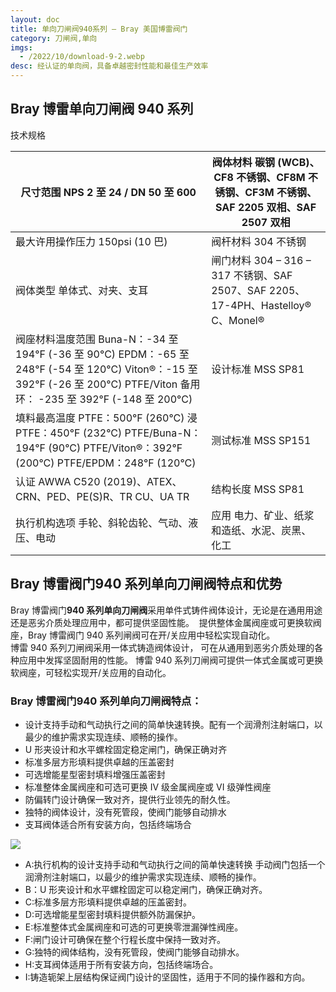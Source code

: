 ```yaml
---
layout: doc
title: 单向刀闸阀940系列 – Bray 美国博雷阀门
category: 刀闸阀,单向
imgs:
  - /2022/10/download-9-2.webp
desc: 经认证的单向阀，具备卓越密封性能和最佳生产效率
---
```


## Bray 博雷单向刀闸阀 940 系列

技术规格

| 尺寸范围 NPS 2 至 24 / DN 50 至 600                                                                                                                                          | 阀体材料 碳钢 (WCB)、CF8 不锈钢、CF8M 不锈钢、CF3M 不锈钢、SAF 2205 双相、SAF 2507 双相 |
| ---------------------------------------------------------------------------------------------------------------------------------------------------------------------------- | --------------------------------------------------------------------------------------- |
| 最大许用操作压力 150psi (10 巴)                                                                                                                                              | 阀杆材料 304 不锈钢                                                                     |
| 阀体类型 单体式、对夹、支耳                                                                                                                                                  | 闸门材料 304 – 316 – 317 不锈钢、SAF 2507、SAF 2205、17-4PH、Hastelloy® C、Monel®     |
| 阀座材料温度范围 Buna-N：-34 至 194°F (-36 至 90°C) EPDM：-65 至 248°F (-54 至 120°C) Viton®：-15 至 392°F (-26 至 200°C) PTFE/Viton 备用环： -235 至 392°F (-148 至 200°C) | 设计标准 MSS SP81                                                                       |
| 填料最高温度 PTFE：500°F (260°C) 浸 PTFE：450°F (232°C) PTFE/Buna-N：194°F (90°C) PTFE/Viton®：392°F (200°C) PTFE/EPDM：248°F (120°C)                                       | 测试标准 MSS SP151                                                                      |
| 认证 AWWA C520 (2019)、ATEX、CRN、PED、PE(S)R、TR CU、UA TR                                                                                                                  | 结构长度 MSS SP81                                                                       |
| 执行机构选项 手轮、斜轮齿轮、气动、液压、电动                                                                                                                                | 应用 电力、矿业、纸浆和造纸、水泥、炭黑、化工                                           |

## Bray 博雷阀门**940 系列单向刀闸阀**特点和优势

Bray 博雷阀门**940 系列单向刀闸阀**采用单件式铸件阀体设计，无论是在通用用途还是恶劣介质处理应用中，都可提供坚固性能。  提供整体金属阀座或可更换软阀座，Bray 博雷阀门 940 系列闸阀可在开/关应用中轻松实现自动化。  
博雷 940 系列刀闸阀采用一体式铸造阀体设计， 可在从通用到恶劣介质处理的各种应用中发挥坚固耐用的性能。 博雷 940 系列刀闸阀可提供一体式金属或可更换软阀座，可轻松实现开/关应用的自动化。

### Bray 博雷阀门**940 系列单向刀闸阀**特点：

- 设计支持手动和气动执行之间的简单快速转换。配有一个润滑剂注射端口，以最少的维护需求实现连续、顺畅的操作。
- U 形夹设计和水平螺栓固定稳定闸门，确保正确对齐
- 标准多层方形填料提供卓越的压盖密封
- 可选增能星型密封填料增强压盖密封
- 标准整体金属阀座和可选可更换 IV 级金属阀座或 VI 级弹性阀座
- 防偏转门设计确保一致对齐，提供行业领先的耐久性。
- 独特的阀体设计，没有死管段，使阀门能够自动排水
- 支耳阀体适合所有安装方向，包括终端场合

![](/2022/10/knifegate-941-min-721x1024.png)

- A:执行机构的设计支持手动和气动执行之间的简单快速转换 手动阀门包括一个润滑剂注射端口，以最少的维护需求实现连续、顺畅的操作。
- B：U 形夹设计和水平螺栓固定可以稳定闸门，确保正确对齐。
- C:标准多层方形填料提供卓越的压盖密封。
- D:可选增能星型密封填料提供额外防漏保护。
- E:标准整体式金属阀座和可选的可更换零泄漏弹性阀座。
- F:闸门设计可确保在整个行程长度中保持一致对齐。
- G:独特的阀体结构，没有死管段，使阀门能够自动排水。
- H:支耳阀体适用于所有安装方向，包括终端场合。
- I:铸造轭架上层结构保证阀门设计的坚固性，适用于不同的操作器和方向。
